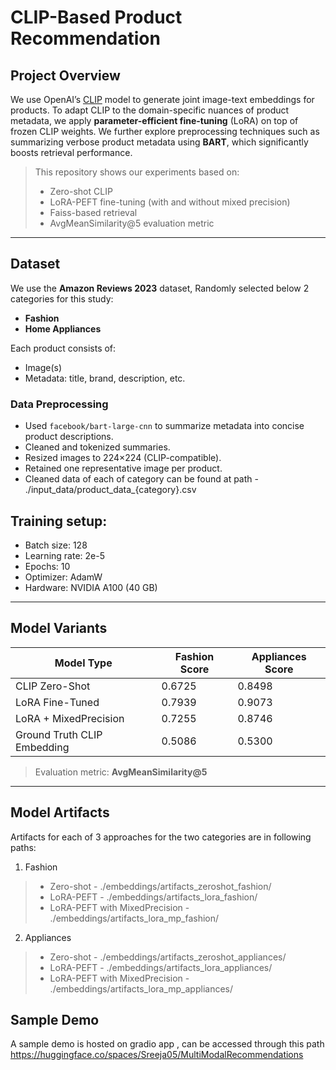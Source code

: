 # CLIP-Based Product Recommendation
  
## Project Overview

We use OpenAI’s [CLIP](https://openai.com/blog/clip) model to generate joint image-text embeddings for products. To adapt CLIP to the domain-specific nuances of product metadata, we apply **parameter-efficient fine-tuning** (LoRA) on top of frozen CLIP weights. We further explore preprocessing techniques such as summarizing verbose product metadata using **BART**, which significantly boosts retrieval performance.

> This repository shows our experiments based on:
> - Zero-shot CLIP
> - LoRA-PEFT fine-tuning (with and without mixed precision)
> - Faiss-based retrieval
> - AvgMeanSimilarity@5 evaluation metric

---

##  Dataset

We use the **Amazon Reviews 2023** dataset, Randomly selected below 2 categories for this study:
- **Fashion**
- **Home Appliances**

Each product consists of:
- Image(s)
- Metadata: title, brand, description, etc.

### Data Preprocessing
- Used `facebook/bart-large-cnn` to summarize metadata into concise product descriptions.
- Cleaned and tokenized summaries.
- Resized images to 224×224 (CLIP-compatible).
- Retained one representative image per product.
- Cleaned data of each of category can be found at path - ./input_data/product_data_{category}.csv

## Training setup:
-	Batch size: 128
-	Learning rate: 2e-5
-	Epochs: 10
- Optimizer: AdamW
-	Hardware: NVIDIA A100 (40 GB)
  
---

##  Model Variants

| Model Type          | Fashion Score | Appliances Score |
|---------------------|---------------|------------------|
| CLIP Zero-Shot      | 0.6725        | 0.8498           |
| LoRA Fine-Tuned     | 0.7939        | 0.9073           |
| LoRA + MixedPrecision | 0.7255     | 0.8746           |
| Ground Truth CLIP Embedding | 0.5086 | 0.5300          |

> Evaluation metric: **AvgMeanSimilarity@5**

---

## Model Artifacts

Artifacts for each of 3 approaches for the two categories are in following paths:

1. Fashion 
> - Zero-shot - ./embeddings/artifacts_zeroshot_fashion/
> - LoRA-PEFT - ./embeddings/artifacts_lora_fashion/
> - LoRA-PEFT with MixedPrecision - ./embeddings/artifacts_lora_mp_fashion/

2. Appliances 
> - Zero-shot - ./embeddings/artifacts_zeroshot_appliances/
> - LoRA-PEFT - ./embeddings/artifacts_lora_appliances/
> - LoRA-PEFT with MixedPrecision - ./embeddings/artifacts_lora_mp_appliances/


## Sample Demo 

A sample demo is hosted on gradio app , can be accessed through this path https://huggingface.co/spaces/Sreeja05/MultiModalRecommendations